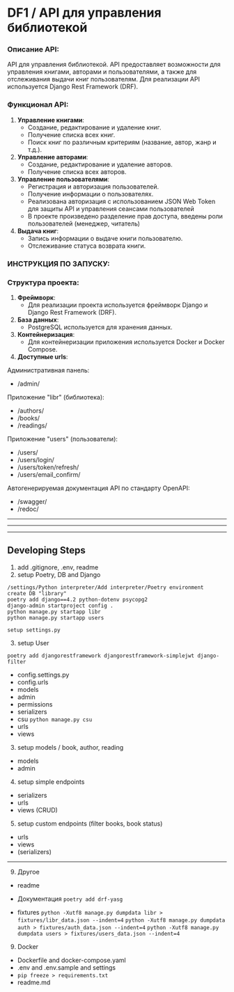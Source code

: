 # DF1 / API для управления библиотекой

### Описание API:

API для управления библиотекой. API предоставляет возможности для управления книгами, авторами и пользователями, а также для отслеживания выдачи книг пользователям. Для реализации API используется Django Rest Framework (DRF).

### Функционал API:

1. **Управление книгами**: 
   - Создание, редактирование и удаление книг.
   - Получение списка всех книг.
   - Поиск книг по различным критериям (название, автор, жанр и т.д.).
2. **Управление авторами**: 
   - Создание, редактирование и удаление авторов.
   - Получение списка всех авторов.
3. **Управление пользователями**: 
   - Регистрация и авторизация пользователей.
   - Получение информации о пользователях.
   - Реализована авторизация с использованием JSON Web Token для защиты API и управления сеансами пользователей 
   - В проекте произведено разделение прав доступа, введены роли пользователей (менеджер, читатель)
4. **Выдача книг**: 
   - Запись информации о выдаче книги пользователю.
   - Отслеживание статуса возврата книги.
    
### ИНСТРУКЦИЯ ПО ЗАПУСКУ:

### Структура проекта:

1. **Фреймворк**: 
   - Для реализации проекта используется фреймворк Django и Django Rest Framework (DRF).
2. **База данных**: 
   - PostgreSQL используется для хранения данных.
3. **Контейнеризация**: 
   - Для контейнеризации приложения используется Docker и Docker Compose.
4. **Доступные urls**:
   
Административная панель:
   - /admin/
   
Приложение "libr" (библиотека):
   - /authors/
   - /books/
   - /readings/
   
Приложение "users" (пользователи):
   - /users/
   - /users/login/
   - /users/token/refresh/
   - /users/email_confirm/

Автогенерируемая документация API по стандарту OpenAPI:
   - /swagger/
   - /redoc/
   





    
---

---

---

## Developing Steps

1. add .gitignore, .env, readme
2. setup Poetry, DB and Django
```
/settings/Python interpreter/Add interpreter/Poetry environment 
create DB "library"
poetry add django==4.2 python-dotenv psycopg2
django-admin startproject config .
python manage.py startapp libr
python manage.py startapp users

setup settings.py
```
3. setup User
```
poetry add djangorestframework djangorestframework-simplejwt django-filter
```
- config.settings.py
- config.urls
- models
- admin
- permissions
- serializers
- csu `python manage.py csu`
- urls
- views

3. setup models / book, author, reading
- models
- admin

4. setup simple endpoints
- serializers
- urls
- views (CRUD)

5. setup custom endpoints (filter books, book status)
- urls
- views
- (serializers)

---


9. Другое

- readme
- Документация
`poetry add drf-yasg`

- fixtures
`python -Xutf8 manage.py dumpdata libr > fixtures/libr_data.json --indent=4`
`python -Xutf8 manage.py dumpdata auth > fixtures/auth_data.json --indent=4`
`python -Xutf8 manage.py dumpdata users > fixtures/users_data.json --indent=4`

9. Docker
- Dockerfile and docker-compose.yaml
- .env and .env.sample and settings
- `pip freeze > requirements.txt`
- readme.md
